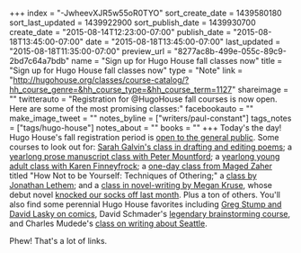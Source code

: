 +++
index = "-JwheevXJR5w55oR0TYO"
sort_create_date = 1439580180
sort_last_updated = 1439922900
sort_publish_date = 1439930700
create_date = "2015-08-14T12:23:00-07:00"
publish_date = "2015-08-18T13:45:00-07:00"
date = "2015-08-18T13:45:00-07:00"
last_updated = "2015-08-18T11:35:00-07:00"
preview_url = "8277ac8b-499e-055c-89c9-2bd7c64a7bdb"
name = "Sign up for Hugo House fall classes now"
title = "Sign up for Hugo House fall classes now"
type = "Note"
link = "http://hugohouse.org/classes/course-catalog/?hh_course_genre=&hh_course_type=&hh_course_term=1127"
shareimage = ""
twitterauto = "Registration for @HugoHouse fall courses is now open. Here are some of the most promising classes:"
facebookauto = ""
make_image_tweet = ""
notes_byline = ["writers/paul-constant"]
tags_notes = ["tags/hugo-house"]
notes_about = ""
books = ""
+++
Today's the day! Hugo House's fall registration period is [open to the general public](http://hugohouse.org/classes/course-catalog/?hh_course_genre=&hh_course_type=&hh_course_term=1127). Some courses to look out for: [Sarah Galvin's class in drafting and editing poems](http://hugohouse.org/store/class/drafting-and-editing-poems-sarah-galvin/); a [yearlong prose manuscript class with Peter Mountford](http://hugohouse.org/store/class/yearlong-manuscript-class-in-prose-peter-mountford/); a [yearlong young adult class with Karen Finneyfrock](http://hugohouse.org/store/class/year-long-manuscript-class-in-young-adult-fiction-karen-finneyfrock/); a [one-day class from Maged Zaher](http://hugohouse.org/store/class/how-not-to-be-yourself-techniques-of-othering-maged-zaher/) titled "How Not to be Yourself: Techniques of Othering;" a [class by Jonathan Lethem](http://hugohouse.org/store/class/master-class-on-letting-your-fiction-be-more-than-one-thing-jonathan-lethem/); and a [class in novel-writing by Megan Kruse](http://hugohouse.org/store/class/seeing-it-through-finishing-your-novel-and-preparing-to-publish-megan-kruse/), whose debut novel [knocked our socks off last month](http://seattlereviewofbooks.com/reviews/tolstoys-unhappy-family-moves-to-the-northwest/). Plus a ton of others. You'll also find some perennial Hugo House favorites including [Greg Stump and David Lasky on comics](http://hugohouse.org/store/class/the-mechanics-of-comics-and-graphic-novels-david-lasky-and-greg-stump-2/), David Schmader's [legendary brainstorming course](http://hugohouse.org/store/class/brainstorming-david-schmader-3/), and Charles Mudede's [class on writing about Seattle](http://hugohouse.org/store/class/writing-the-new-seattle-charles-mudede/). 

Phew! That's a lot of links.